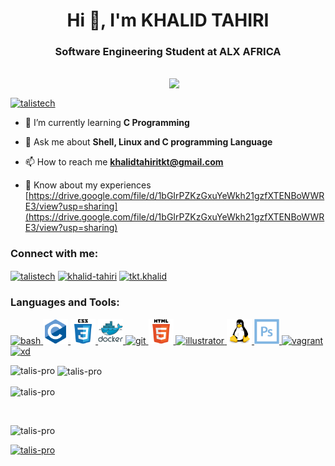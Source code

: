<h1 align="center">Hi 👋, I'm KHALID TAHIRI</h1>
<h3 align="center">Software Engineering Student at ALX AFRICA</h3>


<br>
<img align="right" src="https://user-images.githubusercontent.com/63050133/156676671-d5b2e362-97d4-4404-9447-dd71ddfea82f.gif" width = 250px/>
<br>

<p align="left"> <a href="https://twitter.com/talistech" target="blank"><img src="https://img.shields.io/twitter/follow/talistech?logo=twitter&style=for-the-badge" alt="talistech" /></a> </p>

- 🌱 I’m currently learning **C Programming**

- 💬 Ask me about **Shell, Linux and C programming Language**

- 📫 How to reach me **khalidtahiritkt@gmail.com**

- 📄 Know about my experiences [https://drive.google.com/file/d/1bGIrPZKzGxuYeWkh21gzfXTENBoWWRE3/view?usp=sharing](https://drive.google.com/file/d/1bGIrPZKzGxuYeWkh21gzfXTENBoWWRE3/view?usp=sharing)

<h3 align="left">Connect with me:</h3>
<p align="left">
<a href="https://twitter.com/talistech" target="blank"><img align="center" src="https://raw.githubusercontent.com/rahuldkjain/github-profile-readme-generator/master/src/images/icons/Social/twitter.svg" alt="talistech" height="30" width="40" /></a>
<a href="https://linkedin.com/in/khalid-tahiri" target="blank"><img align="center" src="https://raw.githubusercontent.com/rahuldkjain/github-profile-readme-generator/master/src/images/icons/Social/linked-in-alt.svg" alt="khalid-tahiri" height="30" width="40" /></a>
<a href="https://fb.com/tkt.khalid" target="blank"><img align="center" src="https://raw.githubusercontent.com/rahuldkjain/github-profile-readme-generator/master/src/images/icons/Social/facebook.svg" alt="tkt.khalid" height="30" width="40" /></a>
</p>

<h3 align="left">Languages and Tools:</h3>
<p align="left"> <a href="https://www.gnu.org/software/bash/" target="_blank" rel="noreferrer"> <img src="https://www.vectorlogo.zone/logos/gnu_bash/gnu_bash-icon.svg" alt="bash" width="40" height="40"/> </a> <a href="https://www.cprogramming.com/" target="_blank" rel="noreferrer"> <img src="https://raw.githubusercontent.com/devicons/devicon/master/icons/c/c-original.svg" alt="c" width="40" height="40"/> </a> <a href="https://www.w3schools.com/css/" target="_blank" rel="noreferrer"> <img src="https://raw.githubusercontent.com/devicons/devicon/master/icons/css3/css3-original-wordmark.svg" alt="css3" width="40" height="40"/> </a> <a href="https://www.docker.com/" target="_blank" rel="noreferrer"> <img src="https://raw.githubusercontent.com/devicons/devicon/master/icons/docker/docker-original-wordmark.svg" alt="docker" width="40" height="40"/> </a> <a href="https://git-scm.com/" target="_blank" rel="noreferrer"> <img src="https://www.vectorlogo.zone/logos/git-scm/git-scm-icon.svg" alt="git" width="40" height="40"/> </a> <a href="https://www.w3.org/html/" target="_blank" rel="noreferrer"> <img src="https://raw.githubusercontent.com/devicons/devicon/master/icons/html5/html5-original-wordmark.svg" alt="html5" width="40" height="40"/> </a> <a href="https://www.adobe.com/in/products/illustrator.html" target="_blank" rel="noreferrer"> <img src="https://www.vectorlogo.zone/logos/adobe_illustrator/adobe_illustrator-icon.svg" alt="illustrator" width="40" height="40"/> </a> <a href="https://www.linux.org/" target="_blank" rel="noreferrer"> <img src="https://raw.githubusercontent.com/devicons/devicon/master/icons/linux/linux-original.svg" alt="linux" width="40" height="40"/> </a> <a href="https://www.photoshop.com/en" target="_blank" rel="noreferrer"> <img src="https://raw.githubusercontent.com/devicons/devicon/master/icons/photoshop/photoshop-line.svg" alt="photoshop" width="40" height="40"/> </a> <a href="https://www.vagrantup.com/" target="_blank" rel="noreferrer"> <img src="https://www.vectorlogo.zone/logos/vagrantup/vagrantup-icon.svg" alt="vagrant" width="40" height="40"/> </a> <a href="https://www.adobe.com/products/xd.html" target="_blank" rel="noreferrer"> <img src="https://cdn.worldvectorlogo.com/logos/adobe-xd.svg" alt="xd" width="40" height="40"/> </a> </p>

<p><img align="left" src="https://github-readme-stats.vercel.app/api/top-langs?username=talis-pro&show_icons=true&locale=en&layout=compact" alt="talis-pro" /></p>

<p>&nbsp;<img align="center" src="https://github-readme-stats.vercel.app/api?username=talis-pro&show_icons=true&locale=en" alt="talis-pro" /></p>

<p><img align="center" src="https://github-readme-streak-stats.herokuapp.com/?user=talis-pro&" alt="talis-pro" /></p>

<br>

<p align="left"> <img src="https://komarev.com/ghpvc/?username=talis-pro&label=Profile%20views&color=0e75b6&style=flat" alt="talis-pro" /> </p>

<p align="left"> <a href="https://github.com/ryo-ma/github-profile-trophy"><img src="https://github-profile-trophy.vercel.app/?username=talis-pro" alt="talis-pro" /></a> </p>
